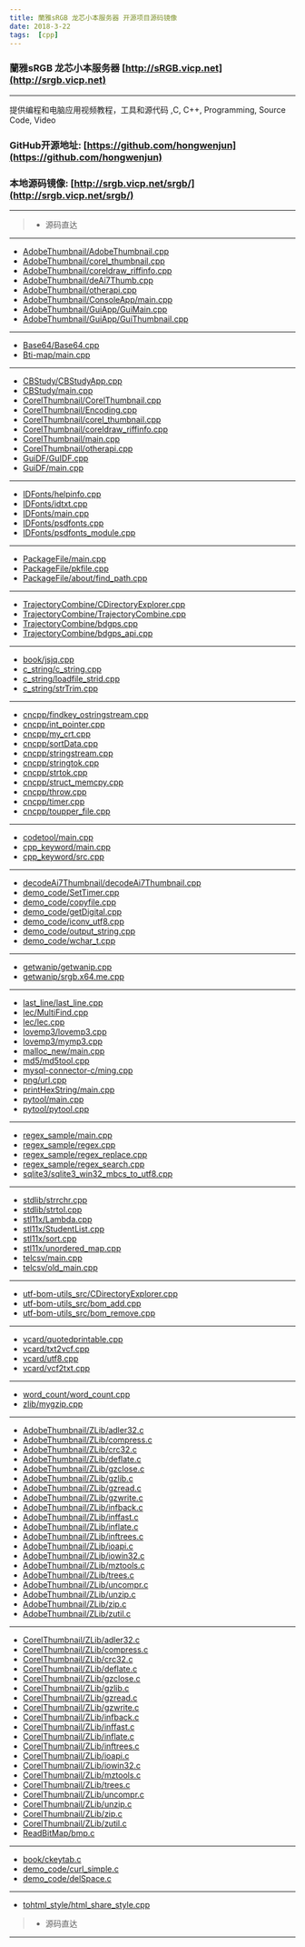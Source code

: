 ```yaml
---
title: 蘭雅sRGB 龙芯小本服务器 开源项目源码镜像
date: 2018-3-22
tags:  [cpp]
---
```


### 蘭雅sRGB 龙芯小本服务器 [http://sRGB.vicp.net](http://srgb.vicp.net)

------ 
  提供编程和电脑应用视频教程，工具和源代码 ,C, C++, Programming, Source Code, Video
### GitHub开源地址: [https://github.com/hongwenjun](https://github.com/hongwenjun)

### 本地源码镜像:   [http://srgb.vicp.net/srgb/](http://srgb.vicp.net/srgb/)
------
> * 源码直达
------
- [AdobeThumbnail/AdobeThumbnail.cpp](http://srgb.vicp.net/srgb/AdobeThumbnail/AdobeThumbnail.cpp.html)
- [AdobeThumbnail/corel_thumbnail.cpp](http://srgb.vicp.net/srgb/AdobeThumbnail/corel_thumbnail.cpp.html)
- [AdobeThumbnail/coreldraw_riffinfo.cpp](http://srgb.vicp.net/srgb/AdobeThumbnail/coreldraw_riffinfo.cpp.html)
- [AdobeThumbnail/deAi7Thumb.cpp](http://srgb.vicp.net/srgb/AdobeThumbnail/deAi7Thumb.cpp.html)
- [AdobeThumbnail/otherapi.cpp](http://srgb.vicp.net/srgb/AdobeThumbnail/otherapi.cpp.html)
- [AdobeThumbnail/ConsoleApp/main.cpp](http://srgb.vicp.net/srgb/AdobeThumbnail/ConsoleApp/main.cpp.html)
- [AdobeThumbnail/GuiApp/GuiMain.cpp](http://srgb.vicp.net/srgb/AdobeThumbnail/GuiApp/GuiMain.cpp.html)
- [AdobeThumbnail/GuiApp/GuiThumbnail.cpp](http://srgb.vicp.net/srgb/AdobeThumbnail/GuiApp/GuiThumbnail.cpp.html)
- ------
- [Base64/Base64.cpp](http://srgb.vicp.net/srgb/Base64/Base64.cpp.html)
- [Bti-map/main.cpp](http://srgb.vicp.net/srgb/Bti-map/main.cpp.html)
- ------
- [CBStudy/CBStudyApp.cpp](http://srgb.vicp.net/srgb/CBStudy/CBStudyApp.cpp.html)
- [CBStudy/main.cpp](http://srgb.vicp.net/srgb/CBStudy/main.cpp.html)
- [CorelThumbnail/CorelThumbnail.cpp](http://srgb.vicp.net/srgb/CorelThumbnail/CorelThumbnail.cpp.html)
- [CorelThumbnail/Encoding.cpp](http://srgb.vicp.net/srgb/CorelThumbnail/Encoding.cpp.html)
- [CorelThumbnail/corel_thumbnail.cpp](http://srgb.vicp.net/srgb/CorelThumbnail/corel_thumbnail.cpp.html)
- [CorelThumbnail/coreldraw_riffinfo.cpp](http://srgb.vicp.net/srgb/CorelThumbnail/coreldraw_riffinfo.cpp.html)
- [CorelThumbnail/main.cpp](http://srgb.vicp.net/srgb/CorelThumbnail/main.cpp.html)
- [CorelThumbnail/otherapi.cpp](http://srgb.vicp.net/srgb/CorelThumbnail/otherapi.cpp.html)
- [GuiDF/GuIDF.cpp](http://srgb.vicp.net/srgb/GuiDF/GuIDF.cpp.html)
- [GuiDF/main.cpp](http://srgb.vicp.net/srgb/GuiDF/main.cpp.html)
- ------
- [IDFonts/helpinfo.cpp](http://srgb.vicp.net/srgb/IDFonts/helpinfo.cpp.html)
- [IDFonts/idtxt.cpp](http://srgb.vicp.net/srgb/IDFonts/idtxt.cpp.html)
- [IDFonts/main.cpp](http://srgb.vicp.net/srgb/IDFonts/main.cpp.html)
- [IDFonts/psdfonts.cpp](http://srgb.vicp.net/srgb/IDFonts/psdfonts.cpp.html)
- [IDFonts/psdfonts_module.cpp](http://srgb.vicp.net/srgb/IDFonts/psdfonts_module.cpp.html)
- ------
- [PackageFile/main.cpp](http://srgb.vicp.net/srgb/PackageFile/main.cpp.html)
- [PackageFile/pkfile.cpp](http://srgb.vicp.net/srgb/PackageFile/pkfile.cpp.html)
- [PackageFile/about/find_path.cpp](http://srgb.vicp.net/srgb/PackageFile/about/find_path.cpp.html)
- ------
- [TrajectoryCombine/CDirectoryExplorer.cpp](http://srgb.vicp.net/srgb/TrajectoryCombine/CDirectoryExplorer.cpp.html)
- [TrajectoryCombine/TrajectoryCombine.cpp](http://srgb.vicp.net/srgb/TrajectoryCombine/TrajectoryCombine.cpp.html)
- [TrajectoryCombine/bdgps.cpp](http://srgb.vicp.net/srgb/TrajectoryCombine/bdgps.cpp.html)
- [TrajectoryCombine/bdgps_api.cpp](http://srgb.vicp.net/srgb/TrajectoryCombine/bdgps_api.cpp.html)
- ------
- [book/jsjq.cpp](http://srgb.vicp.net/srgb/book/jsjq.cpp.html)
- [c_string/c_string.cpp](http://srgb.vicp.net/srgb/c_string/c_string.cpp.html)
- [c_string/loadfile_strid.cpp](http://srgb.vicp.net/srgb/c_string/loadfile_strid.cpp.html)
- [c_string/strTrim.cpp](http://srgb.vicp.net/srgb/c_string/strTrim.cpp.html)
- ------
- [cncpp/findkey_ostringstream.cpp](http://srgb.vicp.net/srgb/cncpp/findkey_ostringstream.cpp.html)
- [cncpp/int_pointer.cpp](http://srgb.vicp.net/srgb/cncpp/int_pointer.cpp.html)
- [cncpp/my_crt.cpp](http://srgb.vicp.net/srgb/cncpp/my_crt.cpp.html)
- [cncpp/sortData.cpp](http://srgb.vicp.net/srgb/cncpp/sortData.cpp.html)
- [cncpp/stringstream.cpp](http://srgb.vicp.net/srgb/cncpp/stringstream.cpp.html)
- [cncpp/stringtok.cpp](http://srgb.vicp.net/srgb/cncpp/stringtok.cpp.html)
- [cncpp/strtok.cpp](http://srgb.vicp.net/srgb/cncpp/strtok.cpp.html)
- [cncpp/struct_memcpy.cpp](http://srgb.vicp.net/srgb/cncpp/struct_memcpy.cpp.html)
- [cncpp/throw.cpp](http://srgb.vicp.net/srgb/cncpp/throw.cpp.html)
- [cncpp/timer.cpp](http://srgb.vicp.net/srgb/cncpp/timer.cpp.html)
- [cncpp/toupper_file.cpp](http://srgb.vicp.net/srgb/cncpp/toupper_file.cpp.html)
- ------
- [codetool/main.cpp](http://srgb.vicp.net/srgb/codetool/main.cpp.html)
- [cpp_keyword/main.cpp](http://srgb.vicp.net/srgb/cpp_keyword/main.cpp.html)
- [cpp_keyword/src.cpp](http://srgb.vicp.net/srgb/cpp_keyword/src.cpp.html)
- ------
- [decodeAi7Thumbnail/decodeAi7Thumbnail.cpp](http://srgb.vicp.net/srgb/decodeAi7Thumbnail/decodeAi7Thumbnail.cpp.html)
- [demo_code/SetTimer.cpp](http://srgb.vicp.net/srgb/demo_code/SetTimer.cpp.html)
- [demo_code/copyfile.cpp](http://srgb.vicp.net/srgb/demo_code/copyfile.cpp.html)
- [demo_code/getDigital.cpp](http://srgb.vicp.net/srgb/demo_code/getDigital.cpp.html)
- [demo_code/iconv_utf8.cpp](http://srgb.vicp.net/srgb/demo_code/iconv_utf8.cpp.html)
- [demo_code/output_string.cpp](http://srgb.vicp.net/srgb/demo_code/output_string.cpp.html)
- [demo_code/wchar_t.cpp](http://srgb.vicp.net/srgb/demo_code/wchar_t.cpp.html)
- ------
- [getwanip/getwanip.cpp](http://srgb.vicp.net/srgb/getwanip/getwanip.cpp.html)
- [getwanip/srgb.x64.me.cpp](http://srgb.vicp.net/srgb/getwanip/srgb.x64.me.cpp.html)
- ------
- [last_line/last_line.cpp](http://srgb.vicp.net/srgb/last_line/last_line.cpp.html)
- [lec/MultiFind.cpp](http://srgb.vicp.net/srgb/lec/MultiFind.cpp.html)
- [lec/lec.cpp](http://srgb.vicp.net/srgb/lec/lec.cpp.html)
- [lovemp3/lovemp3.cpp](http://srgb.vicp.net/srgb/lovemp3/lovemp3.cpp.html)
- [lovemp3/mymp3.cpp](http://srgb.vicp.net/srgb/lovemp3/mymp3.cpp.html)
- [malloc_new/main.cpp](http://srgb.vicp.net/srgb/malloc_new/main.cpp.html)
- [md5/md5tool.cpp](http://srgb.vicp.net/srgb/md5/md5tool.cpp.html)
- [mysql-connector-c/ming.cpp](http://srgb.vicp.net/srgb/mysql-connector-c/ming.cpp.html)
- [png/url.cpp](http://srgb.vicp.net/srgb/png/url.cpp.html)
- [printHexString/main.cpp](http://srgb.vicp.net/srgb/printHexString/main.cpp.html)
- [pytool/main.cpp](http://srgb.vicp.net/srgb/pytool/main.cpp.html)
- [pytool/pytool.cpp](http://srgb.vicp.net/srgb/pytool/pytool.cpp.html)
- ------
- [regex_sample/main.cpp](http://srgb.vicp.net/srgb/regex_sample/main.cpp.html)
- [regex_sample/regex.cpp](http://srgb.vicp.net/srgb/regex_sample/regex.cpp.html)
- [regex_sample/regex_replace.cpp](http://srgb.vicp.net/srgb/regex_sample/regex_replace.cpp.html)
- [regex_sample/regex_search.cpp](http://srgb.vicp.net/srgb/regex_sample/regex_search.cpp.html)
- [sqlite3/sqlite3_win32_mbcs_to_utf8.cpp](http://srgb.vicp.net/srgb/sqlite3/sqlite3_win32_mbcs_to_utf8.cpp.html)
- ------
- [stdlib/strrchr.cpp](http://srgb.vicp.net/srgb/stdlib/strrchr.cpp.html)
- [stdlib/strtol.cpp](http://srgb.vicp.net/srgb/stdlib/strtol.cpp.html)
- [stl11x/Lambda.cpp](http://srgb.vicp.net/srgb/stl11x/Lambda.cpp.html)
- [stl11x/StudentList.cpp](http://srgb.vicp.net/srgb/stl11x/StudentList.cpp.html)
- [stl11x/sort.cpp](http://srgb.vicp.net/srgb/stl11x/sort.cpp.html)
- [stl11x/unordered_map.cpp](http://srgb.vicp.net/srgb/stl11x/unordered_map.cpp.html)
- [telcsv/main.cpp](http://srgb.vicp.net/srgb/telcsv/main.cpp.html)
- [telcsv/old_main.cpp](http://srgb.vicp.net/srgb/telcsv/old_main.cpp.html)
- ------
- [utf-bom-utils_src/CDirectoryExplorer.cpp](http://srgb.vicp.net/srgb/utf-bom-utils_src/CDirectoryExplorer.cpp.html)
- [utf-bom-utils_src/bom_add.cpp](http://srgb.vicp.net/srgb/utf-bom-utils_src/bom_add.cpp.html)
- [utf-bom-utils_src/bom_remove.cpp](http://srgb.vicp.net/srgb/utf-bom-utils_src/bom_remove.cpp.html)
- ------
- [vcard/quotedprintable.cpp](http://srgb.vicp.net/srgb/vcard/quotedprintable.cpp.html)
- [vcard/txt2vcf.cpp](http://srgb.vicp.net/srgb/vcard/txt2vcf.cpp.html)
- [vcard/utf8.cpp](http://srgb.vicp.net/srgb/vcard/utf8.cpp.html)
- [vcard/vcf2txt.cpp](http://srgb.vicp.net/srgb/vcard/vcf2txt.cpp.html)
- ------
- [word_count/word_count.cpp](http://srgb.vicp.net/srgb/word_count/word_count.cpp.html)
- [zlib/mygzip.cpp](http://srgb.vicp.net/srgb/zlib/mygzip.cpp.html)
- ------
- [AdobeThumbnail/ZLib/adler32.c](http://srgb.vicp.net/srgb/AdobeThumbnail/ZLib/adler32.c.html)
- [AdobeThumbnail/ZLib/compress.c](http://srgb.vicp.net/srgb/AdobeThumbnail/ZLib/compress.c.html)
- [AdobeThumbnail/ZLib/crc32.c](http://srgb.vicp.net/srgb/AdobeThumbnail/ZLib/crc32.c.html)
- [AdobeThumbnail/ZLib/deflate.c](http://srgb.vicp.net/srgb/AdobeThumbnail/ZLib/deflate.c.html)
- [AdobeThumbnail/ZLib/gzclose.c](http://srgb.vicp.net/srgb/AdobeThumbnail/ZLib/gzclose.c.html)
- [AdobeThumbnail/ZLib/gzlib.c](http://srgb.vicp.net/srgb/AdobeThumbnail/ZLib/gzlib.c.html)
- [AdobeThumbnail/ZLib/gzread.c](http://srgb.vicp.net/srgb/AdobeThumbnail/ZLib/gzread.c.html)
- [AdobeThumbnail/ZLib/gzwrite.c](http://srgb.vicp.net/srgb/AdobeThumbnail/ZLib/gzwrite.c.html)
- [AdobeThumbnail/ZLib/infback.c](http://srgb.vicp.net/srgb/AdobeThumbnail/ZLib/infback.c.html)
- [AdobeThumbnail/ZLib/inffast.c](http://srgb.vicp.net/srgb/AdobeThumbnail/ZLib/inffast.c.html)
- [AdobeThumbnail/ZLib/inflate.c](http://srgb.vicp.net/srgb/AdobeThumbnail/ZLib/inflate.c.html)
- [AdobeThumbnail/ZLib/inftrees.c](http://srgb.vicp.net/srgb/AdobeThumbnail/ZLib/inftrees.c.html)
- [AdobeThumbnail/ZLib/ioapi.c](http://srgb.vicp.net/srgb/AdobeThumbnail/ZLib/ioapi.c.html)
- [AdobeThumbnail/ZLib/iowin32.c](http://srgb.vicp.net/srgb/AdobeThumbnail/ZLib/iowin32.c.html)
- [AdobeThumbnail/ZLib/mztools.c](http://srgb.vicp.net/srgb/AdobeThumbnail/ZLib/mztools.c.html)
- [AdobeThumbnail/ZLib/trees.c](http://srgb.vicp.net/srgb/AdobeThumbnail/ZLib/trees.c.html)
- [AdobeThumbnail/ZLib/uncompr.c](http://srgb.vicp.net/srgb/AdobeThumbnail/ZLib/uncompr.c.html)
- [AdobeThumbnail/ZLib/unzip.c](http://srgb.vicp.net/srgb/AdobeThumbnail/ZLib/unzip.c.html)
- [AdobeThumbnail/ZLib/zip.c](http://srgb.vicp.net/srgb/AdobeThumbnail/ZLib/zip.c.html)
- [AdobeThumbnail/ZLib/zutil.c](http://srgb.vicp.net/srgb/AdobeThumbnail/ZLib/zutil.c.html)
- ------
- [CorelThumbnail/ZLib/adler32.c](http://srgb.vicp.net/srgb/CorelThumbnail/ZLib/adler32.c.html)
- [CorelThumbnail/ZLib/compress.c](http://srgb.vicp.net/srgb/CorelThumbnail/ZLib/compress.c.html)
- [CorelThumbnail/ZLib/crc32.c](http://srgb.vicp.net/srgb/CorelThumbnail/ZLib/crc32.c.html)
- [CorelThumbnail/ZLib/deflate.c](http://srgb.vicp.net/srgb/CorelThumbnail/ZLib/deflate.c.html)
- [CorelThumbnail/ZLib/gzclose.c](http://srgb.vicp.net/srgb/CorelThumbnail/ZLib/gzclose.c.html)
- [CorelThumbnail/ZLib/gzlib.c](http://srgb.vicp.net/srgb/CorelThumbnail/ZLib/gzlib.c.html)
- [CorelThumbnail/ZLib/gzread.c](http://srgb.vicp.net/srgb/CorelThumbnail/ZLib/gzread.c.html)
- [CorelThumbnail/ZLib/gzwrite.c](http://srgb.vicp.net/srgb/CorelThumbnail/ZLib/gzwrite.c.html)
- [CorelThumbnail/ZLib/infback.c](http://srgb.vicp.net/srgb/CorelThumbnail/ZLib/infback.c.html)
- [CorelThumbnail/ZLib/inffast.c](http://srgb.vicp.net/srgb/CorelThumbnail/ZLib/inffast.c.html)
- [CorelThumbnail/ZLib/inflate.c](http://srgb.vicp.net/srgb/CorelThumbnail/ZLib/inflate.c.html)
- [CorelThumbnail/ZLib/inftrees.c](http://srgb.vicp.net/srgb/CorelThumbnail/ZLib/inftrees.c.html)
- [CorelThumbnail/ZLib/ioapi.c](http://srgb.vicp.net/srgb/CorelThumbnail/ZLib/ioapi.c.html)
- [CorelThumbnail/ZLib/iowin32.c](http://srgb.vicp.net/srgb/CorelThumbnail/ZLib/iowin32.c.html)
- [CorelThumbnail/ZLib/mztools.c](http://srgb.vicp.net/srgb/CorelThumbnail/ZLib/mztools.c.html)
- [CorelThumbnail/ZLib/trees.c](http://srgb.vicp.net/srgb/CorelThumbnail/ZLib/trees.c.html)
- [CorelThumbnail/ZLib/uncompr.c](http://srgb.vicp.net/srgb/CorelThumbnail/ZLib/uncompr.c.html)
- [CorelThumbnail/ZLib/unzip.c](http://srgb.vicp.net/srgb/CorelThumbnail/ZLib/unzip.c.html)
- [CorelThumbnail/ZLib/zip.c](http://srgb.vicp.net/srgb/CorelThumbnail/ZLib/zip.c.html)
- [CorelThumbnail/ZLib/zutil.c](http://srgb.vicp.net/srgb/CorelThumbnail/ZLib/zutil.c.html)
- [ReadBitMap/bmp.c](http://srgb.vicp.net/srgb/ReadBitMap/bmp.c.html)
- ------
- [book/ckeytab.c](http://srgb.vicp.net/srgb/book/ckeytab.c.html)
- [demo_code/curl_simple.c](http://srgb.vicp.net/srgb/demo_code/curl_simple.c.html)
- [demo_code/delSpace.c](http://srgb.vicp.net/srgb/demo_code/delSpace.c.html)
- ------
- [tohtml_style/html_share_style.cpp](http://srgb.vicp.net/srgb/tohtml_style/html_share_style.cpp.html)

> * 源码直达
------